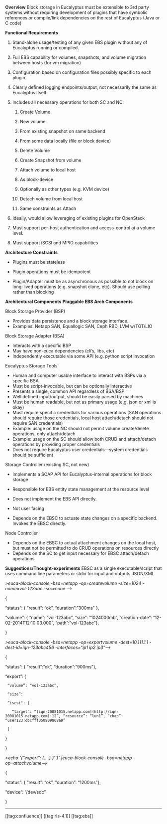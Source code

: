  **Overview** Block storage in Eucalyptus must be extensible to 3rd party systems without requiring development of plugins that have symbolic references or compile/link dependencies on the rest of Eucalyptus (Java or C code)

 **Functional Requirements** 
1. Stand-alone usage/testing of any given EBS plugin without any of Eucalyptus running or compiled.
1. Full EBS capability for volumes, snapshots, and volume migration between hosts (for vm migration)
1. Configuration based on configuration files possibly specific to each plugin
1. Clearly defined logging endpoints/output, not necessarily the same as Eucalyptus itself
1. Includes all necessary operations for both SC and NC:
    1. Create Volume
    1. New volume
    1. From existing snapshot on same backend
    1. From some data locally (file or block device)

    
    1. Delete Volume
    1. Create Snapshot from volume
    1. Attach volume to local host
    1. As block-device
    1. Optionally as other types (e.g. KVM device)

    
    1. Detach volume from local host
    1. Same constraints as Attach

    

    
1. Ideally, would allow leveraging of existing plugins for OpenStack
1. Must support per-host authentication and access-control at a volume level.
1. Must support iSCSI and MPIO capabilities

 **Architecture Constraints** 
* Plugins must be stateless


* Plugin operations must be idempotent


* Plugin/Adapter must be as asynchronous as possible to not block on long-lived operations (e.g. snapshot clone, etc). Should use polling rather than blocking

 **Architectural Components**  **Pluggable EBS Arch Components** 

Block Storage Provider (BSP)
* Provides data persistence and a block storage interface.
* Examples: Netapp SAN, Equallogic SAN, Ceph RBD, LVM w/TGT/LIO

Block Storage Adapter (BSA)
* Interacts with a specific BSP
* May have non-euca dependencies (cli’s, libs, etc)
* Independently executable via some API (e.g. python script invocation

Eucalyptus Storage Tools
* Human and computer usable interface to interact with BSPs via a specific BSA
* Must be script-invocable, but can be optionally interactive
* Presents a single, common API regardless of BSA/BSP
* Well defined input/output, should be easily parsed by machines
* Must be human readable, but not as primary usage (e.g. json or xml is okay)
* Must require specific credentials for various operations (SAN operations should require those credentials, local host attach/detach should not require SAN credentials)
* Example: usage on the NC should not permit volume create/delete operations, only attach/detach
* Example: usage on the SC should allow both CRUD and attach/detach operations by providing proper credentials
* Does not require Eucalyptus user credentials—system credentials should be sufficient

Storage Controller (existing SC, not new)
* Implements a SOAP API for Eucalyptus-internal operations for block storage


* Responsible for EBS entity state management at the resource level
* Does not implement the EBS API directly.
* Not user facing
* Depends on the EBSC to actuate state changes on a specific backend. Invokes the EBSC directly.



Node Controller
* Depends on the EBSC to actual attachment changes on the local host, but must not be permitted to do CRUD operations on resources directly
* Depends on the SC to get input necessary for EBSC attach/detach operations

 **Suggestions/Thought-experiments** EBSC as a single executable/script that uses command line parameters or stdin for input and outputs JSON/XML

 _>euca-block-console -bsa=netapp -op=createvolume -size=1024 -name=vol-123abc -src=none_ —>

{

“status”: { “result”: “ok”, “duration”:”300ms" },

“volume”: { “name”: “vol-123abc”, “size”: “1024000mb”, “creation-date”: “12-02-2014T12:10:03.000”, “path”:”vol-123abc”},

}



 _>euca-block-console -bsa=netapp -op=exportvolume -dest=10.111.1.1 -dest-id=iqn-123abc456 -interfaces=“ip1 ip2 ip3”—>_ 

{

  “status”: { “result”:”ok”, “duration”:”900ms”},

  “export”: {

     “volume”: “vol-123abc”,

     “size”:

     “iscsi": {

       “target”: “[iqn-20081015.netapp.com](http://iqn-20081015.netapp.com):12”, “resource”: “lun1”, “chap”: “user123:dbcfff350909808a9”

     }

  }

}



 _>echo '{“export”: {….} }’’}' |euca-block-console -bsa=netapp -op=attachvolume—>_ 

{

  “status”: { “result”: “ok”, “duration”: “1200ms”},

  “device”: “/dev/sdc”

}









*****

[[tag:confluence]]
[[tag:rls-4.1]]
[[tag:ebs]]
